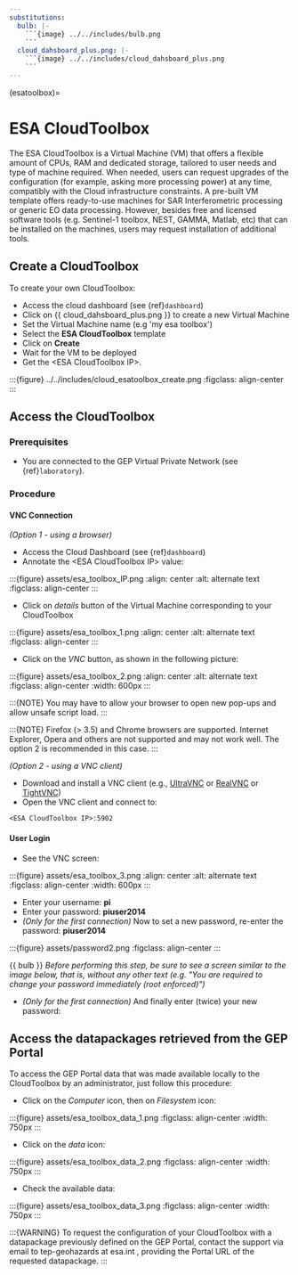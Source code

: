 ```yaml
---
substitutions:
  bulb: |-
    ```{image} ../../includes/bulb.png
    ```
  cloud_dahsboard_plus.png: |-
    ```{image} ../../includes/cloud_dahsboard_plus.png
    ```
---
```


(esatoolbox)=

# ESA CloudToolbox

The ESA CloudToolbox is a Virtual Machine (VM) that offers a flexible amount of CPUs, RAM and dedicated storage, tailored to user needs and type of machine required. When needed, users can request upgrades of the configuration (for example, asking more processing power) at any time, compatibly with the Cloud infrastructure constraints.
A pre-built VM template offers ready-to-use machines for SAR Interferometric processing or generic EO data processing. However, besides free and licensed software tools (e.g. Sentinel-1 toolbox, NEST, GAMMA, Matlab, etc) that can be installed on the machines, users may request installation of additional tools.

## Create a CloudToolbox

To create your own CloudToolbox:

- Access the cloud dashboard (see {ref}`dashboard`)
- Click on {{ cloud_dahsboard_plus.png }} to create a new Virtual Machine
- Set the Virtual Machine name (e.g 'my esa toolbox')
- Select the **ESA CloudToolbox** template
- Click on **Create**
- Wait for the VM to be deployed
- Get the \<ESA CloudToolbox IP>.

:::{figure} ../../includes/cloud_esatoolbox_create.png
:figclass: align-center
:::

## Access the CloudToolbox

### Prerequisites

- You are connected to the GEP Virtual Private Network (see {ref}`laboratory`).

### Procedure

#### VNC Connection

*(Option 1 - using a browser)*

- Access the Cloud Dashboard (see {ref}`dashboard`)
- Annotate the \<ESA CloudToolbox IP> value:

:::{figure} assets/esa_toolbox_IP.png
:align: center
:alt: alternate text
:figclass: align-center
:::

- Click on *details* button of the Virtual Machine corresponding to your CloudToolbox

:::{figure} assets/esa_toolbox_1.png
:align: center
:alt: alternate text
:figclass: align-center
:::

- Click on the *VNC* button, as shown in the following picture:

:::{figure} assets/esa_toolbox_2.png
:align: center
:alt: alternate text
:figclass: align-center
:width: 600px
:::

:::{NOTE}
You may have to allow your browser to open new pop-ups and allow unsafe script load.
:::

:::{NOTE}
Firefox (> 3.5) and Chrome browsers are supported. Internet Explorer, Opera and others are not supported and may not work well. The option 2 is recommended in this case.
:::

*(Option 2 - using a VNC client)*

- Download and install a VNC client (e.g., [UltraVNC](http://www.uvnc.com/downloads/ultravnc.html) or [RealVNC](https://www.realvnc.com/) or [TightVNC](http://www.tightvnc.com/))
- Open the VNC client and connect to:

```info
<ESA CloudToolbox IP>:5902
```

#### User Login

- See the VNC screen:

:::{figure} assets/esa_toolbox_3.png
:align: center
:alt: alternate text
:figclass: align-center
:width: 600px
:::

- Enter your username: **pi**
- Enter your password: **piuser2014**
- *(Only for the first connection)* Now to set a new password, re-enter the password: **piuser2014**

:::{figure} assets/password2.png
:figclass: align-center
:::

{{ bulb }} *Before performing this step, be sure to see a screen similar to the image below,
that is, without any other text (e.g. "You are required to change your password immediately (root enforced)")*

- *(Only for the first connection)* And finally enter (twice) your new password:

## Access the datapackages retrieved from the GEP Portal

To access the GEP Portal data that was made available locally to the CloudToolbox by an administrator,
just follow this procedure:

- Click on the *Computer* icon, then on *Filesystem* icon:

:::{figure} assets/esa_toolbox_data_1.png
:figclass: align-center
:width: 750px
:::

- Click on the *data* icon:

:::{figure} assets/esa_toolbox_data_2.png
:figclass: align-center
:width: 750px
:::

- Check the available data:

:::{figure} assets/esa_toolbox_data_3.png
:figclass: align-center
:width: 750px
:::

:::{WARNING}
To request the configuration of your CloudToolbox with a datapackage previously defined on the GEP Portal,
contact the support via email to tep-geohazards at esa.int , providing the Portal URL of the requested datapackage.
:::
